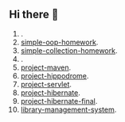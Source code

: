 ## Hi there 👋
01. []().
02. [simple-oop-homework](https://github.com/SanctaSanctorum/simple-oop-homework).
03. [simple-collection-homework](https://github.com/SanctaSanctorum/simple-collection-homework).
04. []().
05. [project-maven](https://github.com/SanctaSanctorum/project-maven).
06. [project-hippodrome](https://github.com/SanctaSanctorum/project-hippodrome).
07. [project-servlet](https://github.com/SanctaSanctorum/project-servlet).
08. [project-hibernate](https://github.com/SanctaSanctorum/project-hibernate).
09. [project-hibernate-final](https://github.com/SanctaSanctorum/project-hibernate-final).
10. [library-management-system](https://github.com/SanctaSanctorum/library-management-system).
